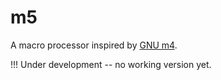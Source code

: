 m5
==

A macro processor inspired by [GNU m4](https://www.gnu.org/software/m4/manual/m4.html).

!!! Under development -- no working version yet.
